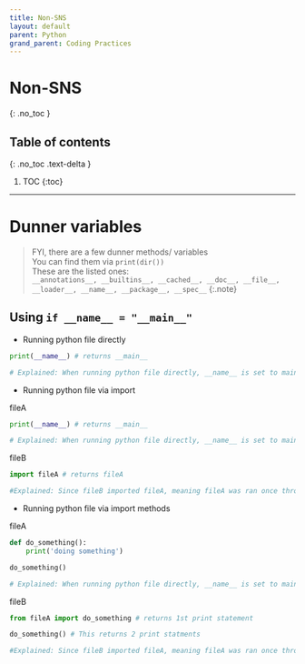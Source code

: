 ```yaml
---
title: Non-SNS
layout: default
parent: Python 
grand_parent: Coding Practices
---
```

# Non-SNS
{: .no_toc }

## Table of contents
{: .no_toc .text-delta }

1. TOC
{:toc}

---

# Dunner variables

>FYI, there are a few dunner methods/ variables <br/>
> You can find them via `print(dir())` <br/>
> These are the listed ones: <br/>
> `__annotations__, __builtins__, __cached__, __doc__, __file__, __loader__, __name__, __package__, __spec__`
{:.note}

## Using `if __name__ = "__main__"`

- Running python file directly 
```python
print(__name__) # returns __main__

# Explained: When running python file directly, __name__ is set to main
```

- Running python file via import <br/>

fileA
```python
print(__name__) # returns __main__

# Explained: When running python file directly, __name__ is set to main
```

fileB
```python
import fileA # returns fileA

#Explained: Since fileB imported fileA, meaning fileA was ran once through fileB
```

- Running python file via import methods <br/>

fileA
```python
def do_something():
    print('doing something')

do_something()

# Explained: When running python file directly, __name__ is set to main
```

fileB
```python
from fileA import do_something # returns 1st print statement

do_something() # This returns 2 print statments

#Explained: Since fileB imported fileA, meaning fileA was ran once through fileB
```